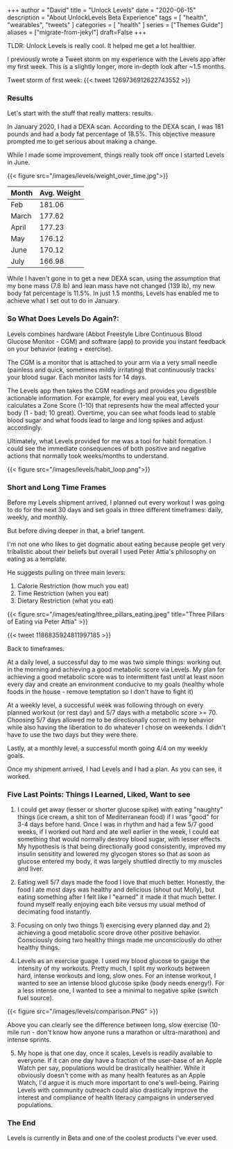 +++
author = "David"
title = "Unlock Levels"
date = "2020-06-15"
description = "About UnlockLevels Beta Experience"
tags = [
    "health",
    "wearables",
    "tweets"
]
categories = [
    "health"
]
series = ["Themes Guide"]
aliases = ["migrate-from-jekyl"]
draft=False
+++

TLDR: Unlock Levels is really cool. It helped me get a lot healthier.

<!--more-->
I previously wrote a Tweet storm on my experience with the Levels app after my first week. This is a slightly longer, more in-depth look after ~1.5 months.

Tweet storm of first week:
{{< tweet 1269736912622743552 >}}

### Results

Let's start with the stuff that really matters: results.

In January 2020, I had a DEXA scan. According to the DEXA scan, I was 181 pounds and had a body fat percentage of 18.5%. This objective measure prompted me to get serious about making a change.

While I made some improvement, things really took off once I started Levels in June.

{{< figure src="/images/levels/weight_over_time.jpg">}}

   Month | Avg. Weight
--------|------
    Feb | 181.06
  March | 177.62
  April | 177.23
  May   | 176.12
  June  | 170.12
  July  | 166.98

While I haven't gone in to get a new DEXA scan, using the assumption that my bone mass (7.8 lb) and lean mass have not changed (139 lb), my new body fat percentage is 11.5%. In just 1.5 months, Levels has enabled me to achieve what I set out to do in January.


### So What Does Levels Do Again?:

Levels combines hardware (Abbot Freestyle Libre Continuous Blood Glucose Monitor - CGM) and software (app) to provide you instant feedback on your behavior (eating + exercise). 

The CGM is a monitor that is attached to your arm via a very small needle (painless and quick, sometimes mildly irritating) that continuously tracks your blood sugar. Each monitor lasts for 14 days.

The Levels app then takes the CGM readings and provides you digestible actionable information. For example, for every meal you eat, Levels calculates a Zone Score (1-10) that represents how the meal affected your body (1 - bad; 10 great). Overtime, you can see what foods lead to stable blood sugar and what foods lead to large and long spikes and adjust accordingly.

Ultimately, what Levels provided for me was a tool for habit formation. I could see the immediate consequences of both positive and negative actions that normally took weeks/months to understand.

{{< figure src="/images/levels/habit_loop.png">}}


### Short and Long Time Frames

Before my Levels shipment arrived, I planned out every workout I was going to do for the next 30 days and set goals in three different timeframes: daily, weekly, and monthly. 

But before diving deeper in that, a brief tangent. 

I'm not one who likes to get dogmatic about eating because people get very tribalistic about their beliefs but overall I used Peter Attia's philosophy on eating as a template.

He suggests pulling on three main levers:
1. Calorie Restriction (how much you eat)
2. Time Restriction (when you eat)
3. Dietary Restriction (what you eat)

{{< figure src="/images/eating/three_pillars_eating.jpeg" title="Three Pillars of Eating via Peter Attia" >}}

{{< tweet 1186835924811997185 >}}

Back to timeframes.

At a daily level, a successful day to me was two simple things: working out in the morning and achieving a good metabolic score via Levels. My plan for achieving a good metabolic score was to intermittent fast until at least noon every day and create an environment conducive to my goals (healthy whole foods in the house - remove temptation so I don't have to fight it)

At a weekly level, a successful week was following through on every planned workout (or rest day) and 5/7 days with a metabolic score >= 70. Choosing 5/7 days allowed me to be directionally correct in my behavior while also having the liberation to do whatever I chose on weekends. I didn't have to use the two days but they were there.

Lastly, at a monthly level, a successful month going 4/4 on my weekly goals.

Once my shipment arrived, I had Levels and I had a plan. As you can see, it worked.

### Five Last Points: Things I Learned, Liked, Want to see

1. I could get away (lesser or shorter glucose spike) with eating "naughty" things (ice cream, a shit ton of Mediterranean food) if I was "good" for 3-4 days before hand. Once I was in rhythm and had a few 5/7 good weeks, if I worked out hard and ate well earlier in the week, I could eat something that would normally destroy blood sugar, with lesser effects. My hypothesis is that being directionally good consistently, improved my insulin sensitity and lowered my glycogen stores so that as soon as glucose entered my body, it was largely shuttled directly to my muscles and liver.

2. Eating well 5/7 days made the food I love that much better. Honestly, the food I ate most days was healthy and delicious (shout out Molly), but eating something after I felt like I "earned" it made it that much better. I found myself really enjoying each bite versus my usual method of decimating food instantly.


3. Focusing on only two things 1) exercising every planned day and 2) achieving a good metabolic score drove other positive behavior. Consciously doing two healthy things made me unconsciously do other healthy things.

4. Levels as an exercise guage. I used my blood glucose to gauge the intensity of my workouts. Pretty much, I split my workouts between hard, intense workouts and long, slow ones. For an intense workout, I wanted to see an intense blood glucose spike (body needs energy!). For a less intense one, I wanted to see a minimal to negative spike (switch fuel source).

{{< figure src="/images/levels/comparison.PNG" >}}

Above you can clearly see the difference between long, slow exercise (10-mile run - don't know how anyone runs a marathon or ultra-marathon) and intense sprints.

5. My hope is that one day, once it scales, Levels is readily available to everyone. If it can one day have a fraction of the user-base of an Apple Watch per say, populations would be drastically healthier. While it obviously doesn't come with as many health features as an Apple Watch, I'd argue it is much more important to one's well-being. Pairing Levels with community outreach could also drastically improve the interest and compliance of health literacy campaigns in underserved populations.

### The End
Levels is currently in Beta and one of the coolest products I've ever used.